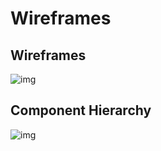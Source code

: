# Wireframes

## Wireframes

<!-- TODO: Add wireframe -->

![img](./wireframe.jpg)

## Component Hierarchy

<!-- TODO: Add wireframe -->

![img](./component-hierarchy.jpg)
